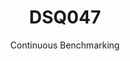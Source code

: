 ---
layout: default
title: DSQ047
subtitle: Continuous Benchmarking
selected: TPC-DS
expanded: Benchmarking
benchmark: /individual_results/DSQ047.html
---
